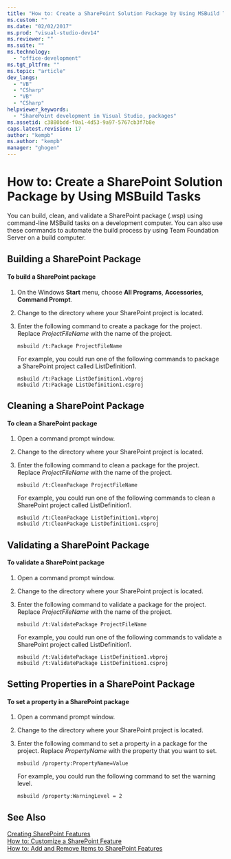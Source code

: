 ```yaml
---
title: "How to: Create a SharePoint Solution Package by Using MSBuild Tasks | Microsoft Docs"
ms.custom: ""
ms.date: "02/02/2017"
ms.prod: "visual-studio-dev14"
ms.reviewer: ""
ms.suite: ""
ms.technology: 
  - "office-development"
ms.tgt_pltfrm: ""
ms.topic: "article"
dev_langs: 
  - "VB"
  - "CSharp"
  - "VB"
  - "CSharp"
helpviewer_keywords: 
  - "SharePoint development in Visual Studio, packages"
ms.assetid: c3880bdd-f0a1-4d53-9a97-5767cb3f7b8e
caps.latest.revision: 17
author: "kempb"
ms.author: "kempb"
manager: "ghogen"
---
```

# How to: Create a SharePoint Solution Package by Using MSBuild Tasks
  You can build, clean, and validate a SharePoint package (.wsp) using command-line MSBuild tasks on a development computer. You can also use these commands to automate the build process by using Team Foundation Server on a build computer.  
  
## Building a SharePoint Package  
  
#### To build a SharePoint package  
  
1.  On the Windows **Start** menu, choose **All Programs**, **Accessories**, **Command Prompt**.  
  
2.  Change to the directory where your SharePoint project is located.  
  
3.  Enter the following command to create a package for the project. Replace *ProjectFileName* with the name of the project.  
  
    ```  
    msbuild /t:Package ProjectFileName  
    ```  
  
     For example, you could run one of the following commands to package a SharePoint project called ListDefinition1.  
  
    ```  
    msbuild /t:Package ListDefinition1.vbproj  
    msbuild /t:Package ListDefinition1.csproj  
    ```  
  
## Cleaning a SharePoint Package  
  
#### To clean a SharePoint package  
  
1.  Open a command prompt window.  
  
2.  Change to the directory where your SharePoint project is located.  
  
3.  Enter the following command to clean a package for the project. Replace *ProjectFileName* with the name of the project.  
  
    ```  
    msbuild /t:CleanPackage ProjectFileName  
    ```  
  
     For example, you could run one of the following commands to clean a SharePoint project called ListDefinition1.  
  
    ```  
    msbuild /t:CleanPackage ListDefinition1.vbproj  
    msbuild /t:CleanPackage ListDefinition1.csproj  
    ```  
  
## Validating a SharePoint Package  
  
#### To validate a SharePoint package  
  
1.  Open a command prompt window.  
  
2.  Change to the directory where your SharePoint project is located.  
  
3.  Enter the following command to validate a package for the project. Replace *ProjectFileName* with the name of the project.  
  
    ```  
    msbuild /t:ValidatePackage ProjectFileName  
    ```  
  
     For example, you could run one of the following commands to validate a SharePoint project called ListDefinition1.  
  
    ```  
    msbuild /t:ValidatePackage ListDefinition1.vbproj  
    msbuild /t:ValidatePackage ListDefinition1.csproj  
    ```  
  
## Setting Properties in a SharePoint Package  
  
#### To set a property in a SharePoint package  
  
1.  Open a command prompt window.  
  
2.  Change to the directory where your SharePoint project is located.  
  
3.  Enter the following command to set a property in a package for the project. Replace *PropertyName* with the property that you want to set.  
  
    ```  
    msbuild /property:PropertyName=Value  
    ```  
  
     For example, you could run the following command to set the warning level.  
  
    ```  
    msbuild /property:WarningLevel = 2  
    ```  
  
## See Also  
 [Creating SharePoint Features](../sharepoint/creating-sharepoint-features.md)   
 [How to: Customize a SharePoint Feature](../sharepoint/how-to-customize-a-sharepoint-feature.md)   
 [How to: Add and Remove Items to SharePoint Features](../sharepoint/how-to-add-and-remove-items-to-sharepoint-features.md)  
  
  